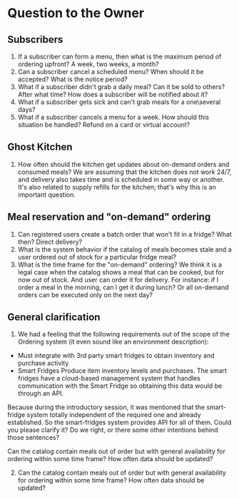 # Question to the Owner 

## Subscribers 

1. If a subscriber can form a menu, then what is the maximum period of ordering upfront? A week, two weeks, a month?
2. Can a subscriber cancel a scheduled menu? When should it be accepted? What is the notice period? 
3. What if a subscriber didn't grab a daily meal? Can it be sold to others? After what time? How does a subscriber will be notified about it? 
4. What if a subscriber gets sick and can't grab meals for a one\several days?
5. What if a subscriber cancels a menu for a week. How should this situation be handled? Refund on a card or virtual account?  

## Ghost Kitchen 

1. How often should the kitchen get updates about on-demand orders and consumed meals? We are assuming that the kitchen does not work 24/7, and delivery also takes time and is scheduled in some way or another. It's also related to supply refills for the kitchen; that's why this is an important question. 

## Meal reservation and "on-demand" ordering 

1. Can registered users create a batch order that won't fit in a fridge? What then? Direct delivery? 
2. What is the system behavior if the catalog of meals becomes stale and a user ordered out of stock for a particular fridge meal?  
3. What is the time frame for the "on-demand" ordering? We think it is a legal case when the catalog shows a meal that can be cooked, but for now out of stock. And user can order it for delivery. For instance: if I order a meal in the morning, can I get it during lunch? Or all on-demand orders can be executed only on the next day? 

## General clarification 

1. We had a feeling that the following requirements out of the scope of the Ordering system (it even sound like an environment description): 
- Must integrate with 3rd party smart fridges to obtain inventory and purchase activity
- Smart Fridges Produce item inventory levels and purchases. The smart fridges have a cloud-based management system that handles communication with the Smart Fridge so obtaining this data would be through an API.

Because during the introductory session, it was mentioned that the smart-fridge system totally independent of the required one and already established. So the smart-fridges system provides API for all of them. Could you please clarify it? Do we right, or there some other intentions behind those sentences? 


Can the catalog contain meals out of order but with general availability for ordering within some time frame?
How often data should be updated?

2. Can the catalog contain meals out of order but with general availability for ordering within some time frame?
How often data should be updated?
